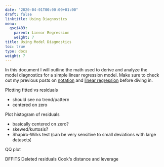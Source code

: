 ```yaml
---
date: "2020-04-01T00:00:00+01:00"
draft: false
linktitle: Using Diagnostics
menu:
  qsci483:
    parent: Linear Regression
    weight: 7
title: Using Model Diagnostics
toc: true
type: docs
weight: 7
---
```


In this document I will outline the math used to derive and analyze the model diagnostics for a simple linear regression model. Make sure to check out my previous posts on [notation](/courses/qsci483/notation) and [linear regression](/courses/qsci483/linear-regression/linear-regression) before diving in. 

Plotting fitted vs residuals
- should see no trend/pattern
- centered on zero

Plot histogram of residuals
- basically centered on zero?
- skewed/kurtosis?
- Shapiro-Wilks test (can be very sensitive to small deviations with large datasets)

QQ plot

DFFITS
Deleted residuals
Cook's distance and leverage